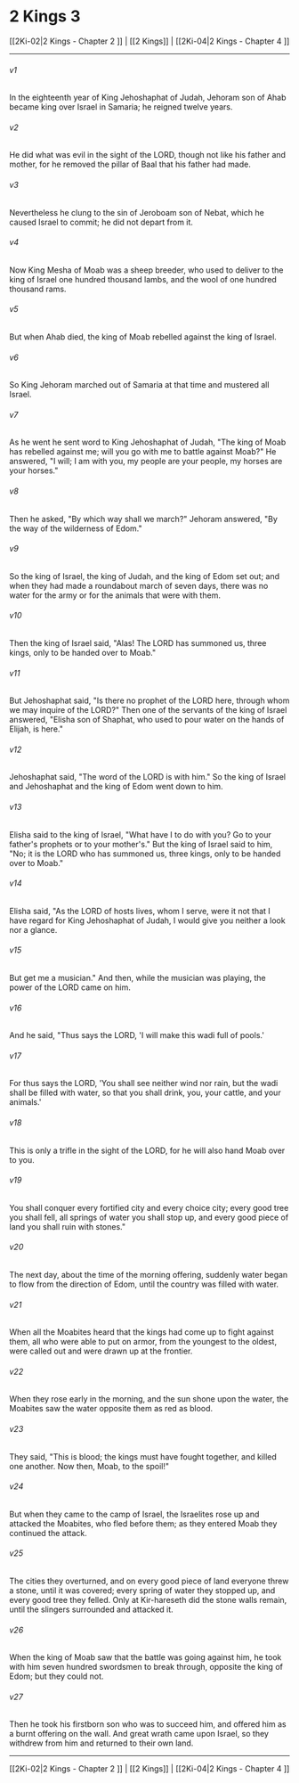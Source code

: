 # 2 Kings 3

[[2Ki-02|2 Kings - Chapter 2 ]] | [[2 Kings]] | [[2Ki-04|2 Kings - Chapter 4 ]]
***

###### v1
In the eighteenth year of King Jehoshaphat of Judah, Jehoram son of Ahab became king over Israel in Samaria; he reigned twelve years.
###### v2
He did what was evil in the sight of the LORD, though not like his father and mother, for he removed the pillar of Baal that his father had made.
###### v3
Nevertheless he clung to the sin of Jeroboam son of Nebat, which he caused Israel to commit; he did not depart from it.
###### v4
Now King Mesha of Moab was a sheep breeder, who used to deliver to the king of Israel one hundred thousand lambs, and the wool of one hundred thousand rams.
###### v5
But when Ahab died, the king of Moab rebelled against the king of Israel.
###### v6
So King Jehoram marched out of Samaria at that time and mustered all Israel.
###### v7
As he went he sent word to King Jehoshaphat of Judah, "The king of Moab has rebelled against me; will you go with me to battle against Moab?" He answered, "I will; I am with you, my people are your people, my horses are your horses."
###### v8
Then he asked, "By which way shall we march?" Jehoram answered, "By the way of the wilderness of Edom."
###### v9
So the king of Israel, the king of Judah, and the king of Edom set out; and when they had made a roundabout march of seven days, there was no water for the army or for the animals that were with them.
###### v10
Then the king of Israel said, "Alas! The LORD has summoned us, three kings, only to be handed over to Moab."
###### v11
But Jehoshaphat said, "Is there no prophet of the LORD here, through whom we may inquire of the LORD?" Then one of the servants of the king of Israel answered, "Elisha son of Shaphat, who used to pour water on the hands of Elijah, is here."
###### v12
Jehoshaphat said, "The word of the LORD is with him." So the king of Israel and Jehoshaphat and the king of Edom went down to him.
###### v13
Elisha said to the king of Israel, "What have I to do with you? Go to your father's prophets or to your mother's." But the king of Israel said to him, "No; it is the LORD who has summoned us, three kings, only to be handed over to Moab."
###### v14
Elisha said, "As the LORD of hosts lives, whom I serve, were it not that I have regard for King Jehoshaphat of Judah, I would give you neither a look nor a glance.
###### v15
But get me a musician." And then, while the musician was playing, the power of the LORD came on him.
###### v16
And he said, "Thus says the LORD, 'I will make this wadi full of pools.'
###### v17
For thus says the LORD, 'You shall see neither wind nor rain, but the wadi shall be filled with water, so that you shall drink, you, your cattle, and your animals.'
###### v18
This is only a trifle in the sight of the LORD, for he will also hand Moab over to you.
###### v19
You shall conquer every fortified city and every choice city; every good tree you shall fell, all springs of water you shall stop up, and every good piece of land you shall ruin with stones."
###### v20
The next day, about the time of the morning offering, suddenly water began to flow from the direction of Edom, until the country was filled with water.
###### v21
When all the Moabites heard that the kings had come up to fight against them, all who were able to put on armor, from the youngest to the oldest, were called out and were drawn up at the frontier.
###### v22
When they rose early in the morning, and the sun shone upon the water, the Moabites saw the water opposite them as red as blood.
###### v23
They said, "This is blood; the kings must have fought together, and killed one another. Now then, Moab, to the spoil!"
###### v24
But when they came to the camp of Israel, the Israelites rose up and attacked the Moabites, who fled before them; as they entered Moab they continued the attack.
###### v25
The cities they overturned, and on every good piece of land everyone threw a stone, until it was covered; every spring of water they stopped up, and every good tree they felled. Only at Kir-hareseth did the stone walls remain, until the slingers surrounded and attacked it.
###### v26
When the king of Moab saw that the battle was going against him, he took with him seven hundred swordsmen to break through, opposite the king of Edom; but they could not.
###### v27
Then he took his firstborn son who was to succeed him, and offered him as a burnt offering on the wall. And great wrath came upon Israel, so they withdrew from him and returned to their own land.

***

[[2Ki-02|2 Kings - Chapter 2 ]] | [[2 Kings]] | [[2Ki-04|2 Kings - Chapter 4 ]]
